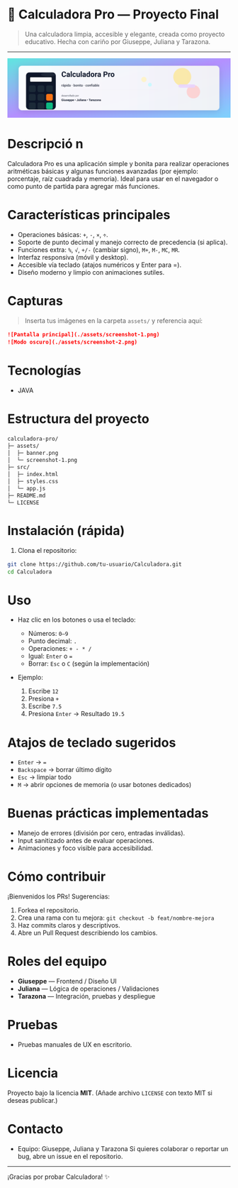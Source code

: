 # 🧮 Calculadora Pro — Proyecto Final

> Una calculadora limpia, accesible y elegante, creada como proyecto educativo.
> Hecha con cariño por Giuseppe, Juliana y Tarazona.

---

![calculadora-banner](/assets/banner.svg/)

# Descripció n

Calculadora Pro es una aplicación simple y bonita para realizar operaciones aritméticas básicas y algunas funciones avanzadas (por ejemplo: porcentaje, raíz cuadrada y memoria). Ideal para usar en el navegador o como punto de partida para agregar más funciones.

# Características principales

* Operaciones básicas: `+`, `-`, `×`, `÷`.
* Soporte de punto decimal y manejo correcto de precedencia (si aplica).
* Funciones extra: `%`, `√`, `+/-` (cambiar signo), `M+`, `M-`, `MC`, `MR`.
* Interfaz responsiva (móvil y desktop).
* Accesible vía teclado (atajos numéricos y Enter para =).
* Diseño moderno y limpio con animaciones sutiles.

# Capturas

> Inserta tus imágenes en la carpeta `assets/` y referencia aquí:

```markdown
![Pantalla principal](./assets/screenshot-1.png)
![Modo oscuro](./assets/screenshot-2.png)
```

# Tecnologías

* JAVA

# Estructura del proyecto

```
calculadora-pro/
├─ assets/
│  ├─ banner.png
│  └─ screenshot-1.png
├─ src/
│  ├─ index.html
│  ├─ styles.css
│  └─ app.js
├─ README.md
└─ LICENSE
```

# Instalación (rápida)

1. Clona el repositorio:

```bash
git clone https://github.com/tu-usuario/Calculadora.git
cd Calculadora
```


# Uso

* Haz clic en los botones o usa el teclado:

  * Números: `0–9`
  * Punto decimal: `.`
  * Operaciones: `+ - * /`
  * Igual: `Enter` o `=`
  * Borrar: `Esc` o `C` (según la implementación)
* Ejemplo:

  1. Escribe `12`
  2. Presiona `+`
  3. Escribe `7.5`
  4. Presiona `Enter` → Resultado `19.5`

# Atajos de teclado sugeridos

* `Enter` → `=`
* `Backspace` → borrar último dígito
* `Esc` → limpiar todo
* `M` → abrir opciones de memoria (o usar botones dedicados)

# Buenas prácticas implementadas

* Manejo de errores (división por cero, entradas inválidas).
* Input sanitizado antes de evaluar operaciones.
* Animaciones y foco visible para accesibilidad.

# Cómo contribuir

¡Bienvenidos los PRs! Sugerencias:

1. Forkea el repositorio.
2. Crea una rama con tu mejora: `git checkout -b feat/nombre-mejora`
3. Haz commits claros y descriptivos.
4. Abre un Pull Request describiendo los cambios.

# Roles del equipo

* **Giuseppe** — Frontend / Diseño UI
* **Juliana** — Lógica de operaciones / Validaciones
* **Tarazona** — Integración, pruebas y despliegue

# Pruebas

* Pruebas manuales de UX en escritorio.

# Licencia

Proyecto bajo la licencia **MIT**. (Añade archivo `LICENSE` con texto MIT si deseas publicar.)

# Contacto

* Equipo: Giuseppe, Juliana y Tarazona
  Si quieres colaborar o reportar un bug, abre un issue en el repositorio.

---

¡Gracias por probar Calculadora! ✨
